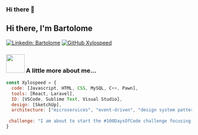 ### Hi there 👋
<h2> Hi there, I'm Bartolome </h2>


[![Linkedin: Bartolome](https://img.shields.io/badge/-edgargagocarillo-blue?style=flat-square&logo=Linkedin&logoColor=white&link=https://www.linkedin.com/in/edgargagocarrillo/)](https://www.linkedin.com/in/bartolom%C3%A9-canitrot-2975891b9/)
[![GitHub Xylospeed](https://img.shields.io/github/followers/gagocarrilloedgar?label=follow&style=social)](https://github.com/Xylospeed)


### <img src="https://media.giphy.com/media/VgCDAzcKvsR6OM0uWg/giphy.gif" width="50"> A little more about me...  

```javascript
const Xylospeed = {
  code: [Javascript, HTML, CSS, MySQL, C++, Pawn],
  tools: [React, Laravel],
  ID: [VSCode, Sublime Text, Visual Studio],
  design: [SketchUp],
  architecture: ["microservices", "event-driven", "design system pattern"],
  
 challenge: "I am about to start the #100DaysOfCode challenge focusing on React and JS"
}
```




